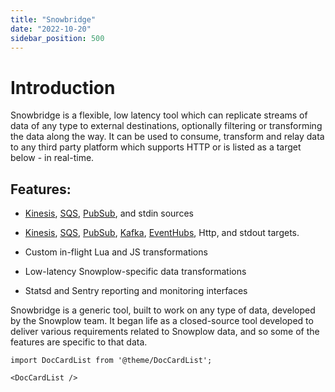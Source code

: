 ```yaml
---
title: "Snowbridge"
date: "2022-10-20"
sidebar_position: 500
---
```


# Introduction

Snowbridge is a flexible, low latency tool which can replicate streams of data of any type to external destinations, optionally filtering or transforming the data along the way. It can be used to consume, transform and relay data to any third party platform which supports HTTP or is listed as a target below - in real-time.

## Features:

- [Kinesis](https://aws.amazon.com/kinesis), [SQS](https://aws.amazon.com/sqs/), [PubSub](https://cloud.google.com/pubsub), and stdin sources

- [Kinesis](https://aws.amazon.com/kinesis), [SQS](https://aws.amazon.com/sqs/), [PubSub](https://cloud.google.com/pubsub), [Kafka](https://kafka.apache.org/), [EventHubs](https://azure.microsoft.com/en-us/services/event-hubs/), Http, and stdout targets.

- Custom in-flight Lua and JS transformations

- Low-latency Snowplow-specific data transformations

- Statsd and Sentry reporting and monitoring interfaces

Snowbridge is a generic tool, built to work on any type of data, developed by the Snowplow team. It began life as a closed-source tool developed to deliver various requirements related to Snowplow data, and so some of the features are specific to that data.

```mdx-code-block
import DocCardList from '@theme/DocCardList';

<DocCardList />
```